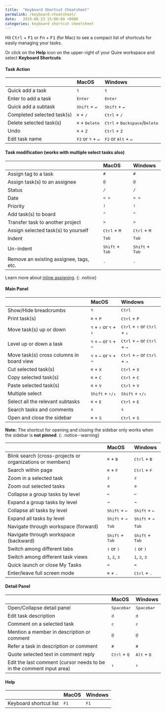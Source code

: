 ```yaml
---
title:  "Keyboard Shortcut Cheatsheet"
permalink: /keyboard-cheatsheet/
date:   2019-08-23 15:00:00 +0800
categories: keyboard shortcut cheetsheet
---
```

Hit <kbd>Ctrl</kbd> + <kbd>F1</kbd> or <kbd>Fn</kbd> + <kbd>F1</kbd> (for Mac) to see a compact list of shortcuts for easily managing your tasks.

Or click on the **Help** icon on the upper-right of your Quire workspace and select **Keyboard Shortcuts**.


#### Task Action

|    | MacOS   | Windows |
| :------ |:-----| :-----|
| Quick add a task | <kbd>t</kbd> | <kbd>t</kbd>|
| Enter to add a task | <kbd>Enter</kbd> | <kbd>Enter</kbd> |
| Quick add a subtask | <kbd>Shift</kbd> + <kbd>↵</kbd>  |  <kbd>Shift</kbd> + <kbd>↵</kbd>|
| Completed selected task(s) | <kbd>⌘</kbd> + <kbd>/</kbd> |  <kbd>Ctrl</kbd> + <kbd>/</kbd> |
| Delete selected task(s) | <kbd>⌘</kbd> + <kbd>Delete</kbd> | <kbd>Ctrl</kbd> + <kbd>Backspace</kbd>/<kbd>Delete</kbd>  |
| Undo | <kbd>⌘</kbd> + <kbd>Z</kbd> | <kbd>Ctrl</kbd> + <kbd>Z</kbd>  | 
| Edit task name | <kbd>F2</kbd> or <kbd>⌥</kbd> + <kbd>↵</kbd> | <kbd>F2</kbd> or <kbd>Alt</kbd> + <kbd>↵</kbd> |

#### Task modification (works with multiple select tasks also)

||MacOS|Windows|
|:------ |:-----| :-----|
|Assign tag to a task | <kbd>#</kbd> | <kbd>#</kbd> |
| Assign task(s) to an assignee | <kbd>@</kbd> | <kbd>@</kbd> |
| Status | <kbd>/</kbd> | <kbd>/</kbd> |
| Date | <kbd>< ></kbd> | <kbd>< ></kbd> |
| Priority | <kbd>!</kbd> | <kbd>!</kbd> |
| Add task(s) to board | <kbd>^</kbd> | <kbd>^</kbd> |
| Transfer task to another project | <kbd>></kbd> | <kbd>></kbd> |
| Assign selected task(s) to yourself | <kbd>Ctrl</kbd> + <kbd>M</kbd> | <kbd>Ctrl</kbd> + <kbd>M</kbd> |
| Indent | <kbd>Tab</kbd> | <kbd>Tab</kbd> |
| Un-indent | <kbd>Shift</kbd> + <kbd>Tab</kbd> | <kbd>Shift</kbd> + <kbd>Tab</kbd> |
| Remove an existing assignee, tags, etc. | <kbd>-</kbd> | <kbd>-</kbd> |


Learn more about [inline assigning](/guide/inline-assign/). 
{: .notice}


#### Main Panel

|    | MacOS   | Windows |
| :------ |:-----| :-----|
| Show/Hide breadcrumbs | <kbd>⌥</kbd> | <kbd>Ctrl</kbd> |
| Print task(s) | <kbd>⌘</kbd> + <kbd>P</kbd> |  <kbd>Ctrl</kbd> + <kbd>P</kbd> |
| Move task(s) up or down | <kbd>⌥</kbd> + <kbd>↑</kbd> or <kbd>⌥</kbd> + <kbd>↓</kbd> | <kbd>Ctrl</kbd> + <kbd>↑</kbd> or <kbd>Ctrl</kbd> + <kbd>↓</kbd> |
| Level up or down a task | <kbd>⌥</kbd> + <kbd>←</kbd> or <kbd>⌥</kbd> + <kbd>→</kbd> | <kbd>Ctrl</kbd> + <kbd>←</kbd> or <kbd>Ctrl</kbd> + <kbd>→</kbd> |
| Move task(s) cross columns in board view | <kbd>⌥</kbd> + <kbd>←</kbd> or <kbd>⌥</kbd> + <kbd>→</kbd> | <kbd>Ctrl</kbd> + <kbd>←</kbd> or <kbd>Ctrl</kbd> + <kbd>→</kbd> |
| Cut selected task(s) | <kbd>⌘</kbd> + <kbd>X</kbd> | <kbd>Ctrl</kbd> + <kbd>X</kbd> |
| Copy selected task(s) | <kbd>⌘</kbd> + <kbd>C</kbd> | <kbd>Ctrl</kbd> + <kbd>C</kbd> |
| Paste selected task(s) | <kbd>⌘</kbd> + <kbd>V</kbd> | <kbd>Ctrl</kbd> + <kbd>V</kbd> |
| Multiple select | <kbd>Shift</kbd> + <kbd>↑/↓</kbd> | <kbd>Shift</kbd> + <kbd>↑/↓</kbd> |
| Select all the relevant subtasks | <kbd>⌘</kbd> + <kbd>E</kbd> | <kbd>Ctrl</kbd> + <kbd>E</kbd> |
| Search tasks and comments | <kbd>s</kbd> | <kbd>s</kbd> |
| Open and close the sidebar | <kbd>⌘</kbd> + <kbd>S</kbd> | <kbd>Ctrl</kbd> + <kbd>S</kbd> |

**Note:** The shortcut for opening and closing the sidebar only works when the sidebar is **not pinned**.
{: .notice--warning}

|    | MacOS   | Windows |
| :------ |:-----| :-----|
| Blink search (cross-projects or organizations or members) | <kbd>⌘</kbd> + <kbd>B</kbd> | <kbd>Ctrl</kbd> + <kbd>B</kbd> |
| Search within page | <kbd>⌘</kbd> + <kbd>F</kbd> | <kbd>Ctrl</kbd> + <kbd>F</kbd> |
| Zoom in a selected task | <kbd>z</kbd> | <kbd>z</kbd> |
| Zoom out selected tasks | <kbd>a</kbd> | <kbd>a</kbd> |
| Collapse a group tasks by level | <kbd>←</kbd> | <kbd>←</kbd> |
| Expand a group tasks by level | <kbd>→</kbd> | <kbd>→</kbd> |
| Collapse all tasks by level | <kbd>Shift</kbd> + <kbd>←</kbd> | <kbd>Shift</kbd> + <kbd>←</kbd> |
| Expand all tasks by level | <kbd>Shift</kbd> + <kbd>→</kbd> | <kbd>Shift</kbd> + <kbd>→</kbd> |
| Navigate through workspace (forward) | <kbd>Tab</kbd> | <kbd>Tab</kbd> |
| Navigate through workspace (backward) | <kbd>Shift</kbd> + <kbd>Tab</kbd> | <kbd>Shift</kbd> + <kbd>Tab</kbd> |
| Switch among different tabs | <kbd>(</kbd> or <kbd>)</kbd> |  <kbd>(</kbd> or <kbd>)</kbd>  |
| Switch among different task views | <kbd>1</kbd>, <kbd>2</kbd>, <kbd>3</kbd> |  <kbd>1</kbd>, <kbd>2</kbd>, <kbd>3</kbd>  |
| Quick launch or close My Tasks | <kbd>=</kbd> |  <kbd>=</kbd>  |
| Enter/leave full screen mode | <kbd>⌘</kbd> + <kbd>.</kbd> |  <kbd>Ctrl</kbd> + <kbd>.</kbd> |



#### Detail Panel

|    | MacOS   | Windows |
| :------|:-----| :-----|
| Open/Collapse detail panel | <kbd>Spacebar</kbd> | <kbd>Spacebar</kbd> |
| Edit task description | <kbd>d</kbd> | <kbd>d</kbd> |
| Comment on a selected task | <kbd>c</kbd> | <kbd>c</kbd> |
| Mention a member in description or comment | <kbd>@</kbd> | <kbd>@</kbd> |
| Refer a task in description or comment | <kbd>#</kbd> | <kbd>#</kbd> |
| Quote selected text in comment reply | <kbd>Ctrl</kbd> + <kbd>Q</kbd> | <kbd>Alt</kbd> + <kbd>Q</kbd> |
| Edit the last comment (cursor needs to be in the comment input area) | <kbd>↑</kbd> | <kbd>↑</kbd> |


#### Help

|    | MacOS   | Windows |
| :------ |:-----| :-----|
| Keyboard shortcut list | <kbd>F1</kbd> | <kbd>F1</kbd> |